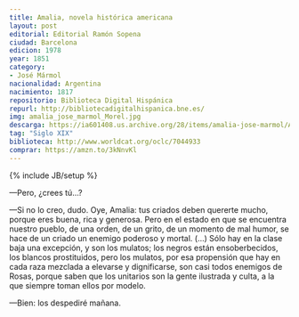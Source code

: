 ```yaml
---
title: Amalia, novela histórica americana
layout: post
editorial: Editorial Ramón Sopena
ciudad: Barcelona
edicion: 1978
year: 1851
category: 
- José Mármol
nacionalidad: Argentina
nacimiento: 1817
repositorio: Biblioteca Digital Hispánica
repurl: http://bibliotecadigitalhispanica.bne.es/
img: amalia_jose_marmol_Morel.jpg
descarga: https://ia601408.us.archive.org/28/items/amalia-jose-marmol/Amalia%20-%20Jos%C3%A9%20Marmol.pdf
tag: "Siglo XIX"
biblioteca: http://www.worldcat.org/oclc/7044933
comprar: https://amzn.to/3kNnvKl
---
```

{% include JB/setup %}
 
—Pero, ¿crees tú...?
 
—Si no lo creo, dudo. Oye, Amalia: tus criados deben quererte mucho, porque eres buena, rica y generosa. Pero en el estado en que se encuentra nuestro pueblo, de una orden, de un grito, de un momento de mal humor, se hace de un criado un enemigo poderoso y mortal. (…) Sólo hay en la clase baja una excepción, y son los mulatos; los negros están ensoberbecidos, los blancos prostituidos, pero los mulatos, por esa propensión que hay en cada raza mezclada a elevarse y dignificarse, son casi todos enemigos de Rosas, porque saben que los unitarios son la gente ilustrada y culta, a la que siempre toman ellos por modelo.
 
—Bien: los despediré mañana.
